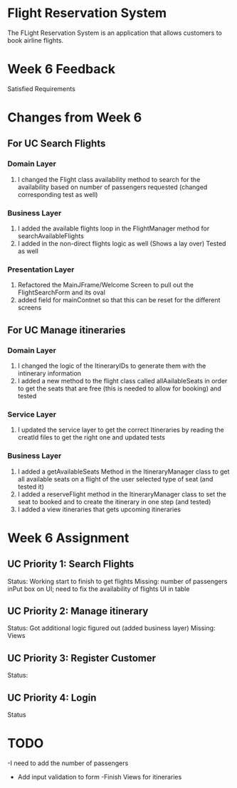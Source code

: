 # Flight Reservation System
The FLight Reservation System is an application that allows customers to book airline flights.

# Week 6 Feedback

Satisfied Requirements 
        
# Changes from Week 6 

## For UC Search Flights

### Domain Layer
1. I changed the Flight class availability method to search for the availability based on number of passengers requested (changed corresponding test as well)

### Business Layer
1. I added the available flights loop in the FlightManager method for searchAvailableFlights
2. I added in the non-direct flights logic as well (Shows a lay over) Tested as well 

### Presentation Layer
1. Refactored the MainJFrame/Welcome Screen to pull out the FlightSearchForm and its oval 
2. added field for mainContnet so that this can be reset for the different screens 

## For UC Manage itineraries

### Domain Layer
1. I changed the logic of the ItineraryIDs to generate them with the intinerary information
2. I added a new method to the flight class called allAailableSeats in order to get the seats that are free (this is needed to allow for booking) and tested

### Service Layer
1. I updated the service layer to get the correct Itineraries by reading the creatId files to get the right one and updated tests

### Business Layer
1. I added a getAvailableSeats Method in the ItineraryManager class to get all available seats on a flight of the user selected type of seat (and tested it)
2. I added a reserveFlight method in the ItineraryManager class to set the seat to booked and to create the itinerary in one step (and tested)
3. I added a view itineraries that gets upcoming itineraries 


# Week 6 Assignment
## UC Priority 1: Search Flights
Status: Working start to finish to get flights 
Missing: number of passengers inPut box on UI; need to fix the availability of flights UI in table 

## UC Priority 2: Manage itinerary
Status: Got additional logic figured out (added business layer)
Missing: Views 

## UC Priority 3: Register Customer
Status:

## UC Priority 4: Login
Status

# TODO
-I need to add the number of passengers
- Add input validation to form
-Finish Views for itineraries



   


